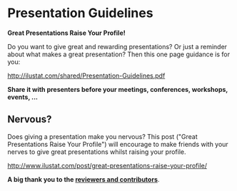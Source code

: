# Presentation Guidelines

**Great Presentations Raise Your Profile!**

Do you want to give great and rewarding presentations? Or just a reminder 
about what makes a great presentation? Then this one page guidance is for you:

http://ilustat.com/shared/Presentation-Guidelines.pdf

**Share it with presenters before your meetings, conferences, workshops, events, ...**


## Nervous?

Does giving a presentation make you nervous? This post ("Great Presentations Raise Your Profile") will encourage to make friends with your nerves to give great presentations whilst raising your profile.

http://www.ilustat.com/post/great-presentations-raise-your-profile/



**A big thank you to the [reviewers and contributors](https://github.com/saghirb/Presentation-Guidelines-EN/Contributors.md)**.
